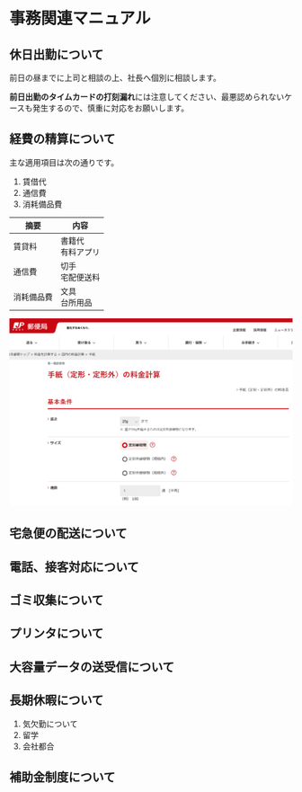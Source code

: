 # 事務関連マニュアル
## 休日出勤について
前日の昼までに上司と相談の上、社長へ個別に相談します。

**前日出勤のタイムカードの打刻漏れ**には注意してください、最悪認められないケースも発生するので、慎重に対応をお願いします。
## 経費の精算について
主な適用項目は次の通りです。
1. 賃借代
1. 通信費
1. 消耗備品費

|摘要|内容
|--|--
|賃貸料|書籍代<br>有料アプリ
|通信費|切手<br>宅配便送料
|消耗備品費|文具<BR>台所用品

![stamp](img\stamp.png)

## 宅急便の配送について
## 電話、接客対応について
## ゴミ収集について
## プリンタについて
## 大容量データの送受信について

## 長期休暇について
1. 気欠勤について
1. 留学
1. 会社都合
## 補助金制度について
